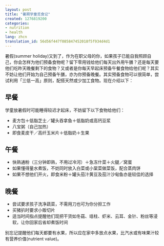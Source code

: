 ```yaml
---
layout: post
title: "暑期学童觅食记"
created: 1276819200
categories:
- nutrition
- health
lang: zhcn
translation_id: 56d56f447f085847452018f5f934d4d1
---
```

<!--break-->
<p>暑假(summer holiday)又到了，作为在职父母的你，如果孩子已能自我照顾自己，你会怎样为他们预备食物呢？留下零用钱给他们每天出外用午膳？还是每天要他们吃昨天晚餐剩下的食物？又或者是你每天早起床预备午餐食物给他们呢？其实不妨让他们开始为自己预备午膳，亦为你预备晚餐。其实预备食物可以很简单，尝试利用「三低一高」原则，配搭天然或少加工食物。现在介绍以下：</p>

<h2>早餐</h2>
<p>学童放暑假时可能睡得较迟才起床，不妨留下以下食物给他们：</p>
<ul>
<li>麦方包＋低脂芝士／罐头吞拿鱼＋低脂奶或高钙豆浆</li>
<li>八宝粥（自己加热）</li>
<li>即食麦皮干／高纤玉米片＋低脂奶＋生果</li>
</ul>

<h2>午餐</h2>
<ul>
<li>快熟通粉（三分钟即熟，不用过冷河）＋急冻什菜＋火腿／窝蛋</li>
<li>如果懂得量水煮饭，不妨同时放入白菜或小棠菜做菜饭，配合蒸肉饼</li>
<li>如果不想他们开火，即食米粉＋罐头茄汁黄豆及茄汁沙甸鱼亦是较佳的选择</li>
</ul>

<h2>晚餐</h2>
<ul>
<li>尝试要求孩子洗净蔬菜，不需用刀也可为你分担工作</li>
<li>买猪扒时要求小贩切片</li>
<li>适当时间指点提醒他们现把干货如冬菇、瑶柱、虾米、云耳、金针、粉丝等浸软，让你回家后省却煮饭时间</li>
</ul>

<p>别忘记提醒他们每天都要有水果，所以应在家中多放点水果，比汽水或有味果汁较有营养价值(nutrient value)。 </p>
